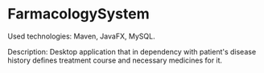 # FarmacologySystem

Used technologies: Maven, JavaFX, MySQL.

Description: Desktop application that in dependency with patient's disease history defines treatment course and necessary medicines for it.
